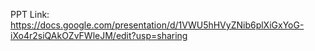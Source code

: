PPT Link: https://docs.google.com/presentation/d/1VWU5hHVyZNib6plXiGxYoG-iXo4r2siQAkOZvFWleJM/edit?usp=sharing
